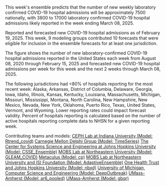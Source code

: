 This week's ensemble predicts that the number of new weekly laboratory confirmed COVID-19 hospital admissions will be approximately 7500 nationally, with 3800 to 17000 laboratory confirmed COVID-19 hospital admissions likely reported in the week ending March 08, 2025.

Reported and forecasted new COVID-19 hospital admissions as of February 19, 2025. This week, 9 modeling groups contributed 10 forecasts that were eligible for inclusion in the ensemble forecasts for at least one jurisdiction.

The figure shows the number of new laboratory-confirmed COVID-19 hospital admissions reported in the United States each week from August 08, 2020 through February 15, 2025 and forecasted new COVID-19 hospital admissions per week for this week and the next 2 weeks through March 08, 2025.

The following jurisdictions had <80% of hospitals reporting for the most recent week: Alaska, Arkansas, District of Columbia, Delaware, Georgia, Iowa, Idaho, Illinois, Kansas, Kentucky, Louisiana, Massachusetts, Michigan, Missouri, Mississippi, Montana, North Carolina, New Hampshire, New Mexico, Nevada, New York, Oklahoma, Puerto Rico, Texas, United States, Vermont, and Wyoming. Lower reporting rates could impact forecast validity. Percent of hospitals reporting is calculated based on the number of active hospitals reporting complete data to NHSN for a given reporting week.

Contributing teams and models:
[CEPH Lab at Indiana University (Model: Rtrend_covid)](https://publichealth.indiana.edu/research/faculty-directory/profile.html?user=majelli)
[Carnegie Mellon Delphi Group (Model: TimeSeries)](https://github.com/cmu-delphi/exploration-tooling/)
[The Center for Systems Science and Engineering at Johns Hopkins University (Model: CSSE_Ensemble)](NA)
[MOBS Lab at Northeastern University (Model: GLEAM_COVID)](https://www.mobs-lab.org/)
[Metaculus (Model: cp)](https://www.metaculus.com/questions/30049/us-covid-hospitalization-forecasts-2024-25/)
[MOBS Lab at Northeastern University and ISI Foundation (Model: AdaptiveEnsemble)](https://www.isi.it/)
[One Health Trust and Johns Hopkins University (Model: nbxd)](https://github.com/CDDEP-DC/nbeats-xd)
[University of Michigan, Computer Science and Engineering (Model: DeepOutbreak)](https://alrodri.engin.umich.edu/)
[UMass-Amherst (Model: ar6_pooled)](https://github.com/reichlab/idmodels)
[UMass-Amherst (Model: gbqr)](https://github.com/reichlab/idmodels)
